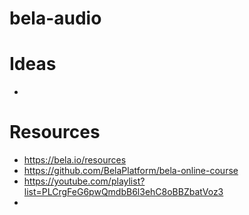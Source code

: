 # bela-audio

# Ideas
- 

# Resources
- https://bela.io/resources
- https://github.com/BelaPlatform/bela-online-course
- https://youtube.com/playlist?list=PLCrgFeG6pwQmdbB6l3ehC8oBBZbatVoz3
- 
